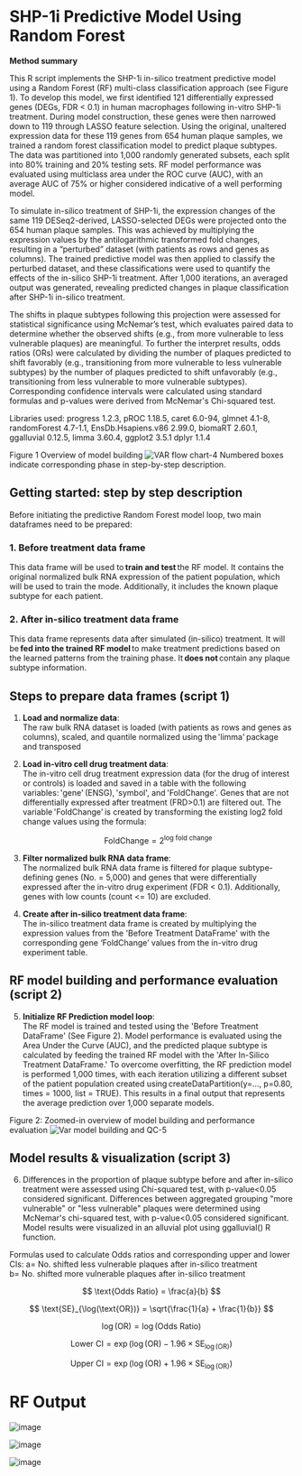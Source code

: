 # SHP-1i Predictive Model Using Random Forest
**Method summary**

This R script implements the SHP-1i in-silico treatment predictive model using a Random Forest (RF) multi-class classification approach (see Figure 1). 
To develop this model, we first identified 121 differentially expressed genes (DEGs, FDR < 0.1) in human macrophages following in-vitro SHP-1i treatment. During model construction, these genes were then narrowed down to 119 through LASSO feature selection. Using the original, unaltered expression data for these 119 genes from 654 human plaque samples, we trained a random forest classification model to predict plaque subtypes. The data was partitioned into 1,000 randomly generated subsets, each split into 80% training and 20% testing sets. RF model performance was evaluated using multiclass area under the ROC curve (AUC), with an average AUC of 75% or higher considered indicative of a well performing model.  

To simulate in-silico treatment of SHP-1i, the expression changes of the same 119 DESeq2-derived, LASSO-selected DEGs were projected onto the 654 human plaque samples. This was achieved by multiplying the expression values by the antilogarithmic transformed fold changes, resulting in a “perturbed” dataset (with patients as rows and genes as columns). The trained predictive model was then applied to classify the perturbed dataset, and these classifications were used to quantify the effects of the in-silico SHP-1i treatment. After 1,000 iterations,  an averaged output was generated, revealing predicted changes in plaque classification after SHP-1i in-silico treatment.   

The shifts in plaque subtypes following this projection were assessed for statistical significance using McNemar’s test, which evaluates paired data to determine whether the observed shifts (e.g., from more vulnerable to less vulnerable plaques) are meaningful. To further the interpret results, odds ratios (ORs) were calculated by dividing the number of plaques predicted to shift favorably (e.g., transitioning from more vulnerable to less vulnerable subtypes) by the number of plaques predicted to shift unfavorably (e.g., transitioning from less vulnerable to more vulnerable subtypes). Corresponding confidence intervals were calculated using standard formulas and p-values were derived from McNemar's Chi-squared test. 

 
Libraries used:
progress 1.2.3,
pROC 1.18.5,
caret 6.0-94,
glmnet 4.1-8,
randomForest 4.7-1.1,
EnsDb.Hsapiens.v86 2.99.0,
biomaRT 2.60.1,
ggalluvial 0.12.5,
limma 3.60.4,
ggplot2 3.5.1
dplyr 1.1.4

Figure 1 Overview of model building 
![VAR flow chart-4](https://github.com/user-attachments/assets/0cf59108-5537-429f-95d7-3ff7deebbc78)
Numbered boxes indicate corresponding phase in step-by-step description. 

## Getting started: step by step description 
Before initiating the predictive Random Forest model loop, two main dataframes need to be prepared:

### 1. Before treatment data frame 
This data frame will be used to **train and test** the RF model. It contains the original normalized bulk RNA expression of the patient population, which will be used to train the mode. Additionally, it includes the known plaque subtype for each patient. 

### 2. After in-silico treatment data frame
This data frame represents data after simulated (in-silico) treatment. It will be **fed into the trained RF model** to make treatment predictions based on the learned patterns from the training phase. It **does not** contain any plaque subtype information. 


## Steps to prepare data frames (script 1)

1. **Load and normalize data**:  
   The raw bulk RNA dataset is loaded (with patients as rows and genes as columns), scaled, and quantile normalized using the 'limma' package and transposed 

2. **Load in-vitro cell drug treatment data**:  
  The in-vitro cell drug treatment expression data (for the drug of interest or controls) is loaded and saved in a table with the following variables: 'gene' (ENSG), 'symbol', and 'FoldChange'. Genes that are not differentially expressed after treatment (FRD>0.1) are filtered out. The variable 'FoldChange' is created by transforming the existing log2 fold change values using the formula:
   
   $$
   \text{FoldChange} = 2^{\text{log fold change}}
   $$

3. **Filter normalized bulk RNA data frame**:  
   The normalized bulk RNA data frame is filtered for plaque subtype-defining genes (No. = 5,000) and genes that were differentially expressed after the in-vitro drug experiment (FDR < 0.1). Additionally, genes with low counts (count <= 10) are excluded.

4. **Create after in-silico treatment data frame**:  
   The in-silico treatment data frame is created by multiplying the expression values from the 'Before Treatment DataFrame' with the corresponding gene ‘FoldChange’ values from the in-vitro drug experiment table. 

## RF model building and performance evaluation (script 2)

5. **Initialize RF Prediction model loop**:  
   The RF model is trained and tested using the 'Before Treatment DataFrame' (See Figure 2). Model performance is evaluated using the Area Under the Curve (AUC), and the predicted plaque subtype is calculated by feeding the trained RF model with the 'After In-Silico Treatment DataFrame.' To overcome overfitting, the RF prediction model is performed 1,000 times, with each iteration utilizing a different subset of the patient population created using createDataPartition(y=..., p=0.80, times = 1000, list = TRUE). This results in a final output that represents the average prediction over 1,000 separate models. 
 

Figure 2: Zoomed-in overview of model building and performance evaluation 
![Var model building and QC-5](https://github.com/user-attachments/assets/b393c3b8-ef53-4794-8484-aece84a58182)

## Model results & visualization (script 3)
6. Differences in the proportion of plaque subtype before and after in-silico treatment were assessed using Chi-squared test, with p-value<0.05 considered significant. Differences between aggregated grouping "more vulnerable" or "less vulnerable" plaques were determined using McNemar's chi-squared test, with p-value<0.05 considered significant. Model results were visualized in an alluvial plot using ggalluvial() R function.   

Formulas used to calculate Odds ratios and corresponding upper and lower CIs:
   a= No. shifted less vulnerable plaques after in-silico treatment  
   b= No. shifted more vulnerable plaques after in-silico treatment
   
   $$
   \text{Odds Ratio} = \frac{a}{b}
   $$
 
   $$
   \text{SE}_{\log(\text{OR})} = \sqrt{\frac{1}{a} + \frac{1}{b}}
   $$

   $$
   \log(\text{OR}) = \log(\text{Odds Ratio})
   $$
   
   $$
   \text{Lower CI} = \exp(\log(\text{OR}) - 1.96 \times \text{SE}_{\log(\text{OR})})
   $$
  
   $$
   \text{Upper CI} = \exp(\log(\text{OR}) + 1.96 \times \text{SE}_{\log(\text{OR})})
   $$

# RF Output

![image](https://github.com/user-attachments/assets/3faa77ec-978b-4137-af16-4f63c2fe438e)

![image](https://github.com/user-attachments/assets/c488dafd-de8f-44c5-a66e-aa2bb9656cf1)

![image](https://github.com/user-attachments/assets/ca400bd0-5556-4d4b-91dc-add4431b6359)







